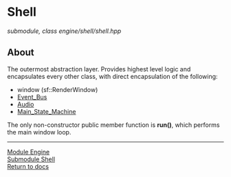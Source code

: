 # Shell
*submodule, class*
*engine/shell/shell.hpp*

## About
The outermost abstraction layer. Provides highest level logic and encapsulates every other class, with direct encapsulation of the following:
- window (sf::RenderWindow)
- [Event_Bus](../event/event_bus.md)
- [Audio](../audio/audio.md)
- [Main_State_Machine](main_state_machine.md)

The only non-constructor public member function is **run()**, which performs the main window loop.

---

[Module Engine](../engine.md)  
[Submodule Shell](shell.md)  
[Return to docs](../../docs.md)
